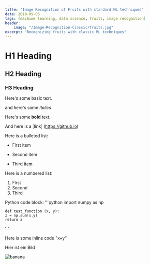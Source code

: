 ```yaml
---
title: "Image Recognition of Fruits with standard ML techniques"
date: 2018-05-05
tags: [machine learning, data science, fruits, image recognition]
header:
    image: "/Image-Recognition-Classic/fruits.jpg"
excerpt: "Recognizing fruits with classic ML techniques"
---
```


# H1 Heading

## H2 Heading

### H3 Heading

Here's some basic text.

and here's some *italics*

Here's some **bold** text.

And here is a [link] (https://github.io)

Here is a bulleted list:

* First item
+ Second item
- Third item

Here is a numbered list:

1. First
2. Second
3. Third

Python code block:
'''python
    import numpy as np

    def test_function (x, y):
    z = np.sum(x,y)
    return z

'''

Here is some inline code "x+y"

Hier ist ein Bild

<img src="{{ site.url }}{{ site.baseurl }}/images/
Image-Recognition-Classic/banana.jpg" alt="banana">





